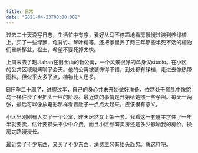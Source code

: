 ```yaml
---
title: 日常
date: "2021-04-23T00:00:00Z"
---
```


过去二十天没写日志，生活忙中有序，爱好从马不停蹄地看房慢慢过渡到养绿植上。买了一些绿箩、龟背竹、琴叶榕等，还把家里养了两三年那些半死不活的植物们重新移盆，松土，希望不要死掉太快。

上周末去了趟Jiahan在旧金山的新公寓，一个风景很好的单身汉studio。在小区的公共区域烧烤聊了会天。他的公寓被装饰得不错，到处都有绿植，走进去像热带雨林。但似乎太多了点，植物比人还多。

El怀孕二十周了，进程过半，自己的身心并未开始做好准备，依然处于慌乱中像鸵鸟一样往沙子里把头一埋的阶段。最近做的事情是开始给她照一些孕照。每天一两张，最后可以像放电影那样看着肚子一点点大起来，应该很有意义。

小区里刚刚有人卖了一个公寓，昨天居然又上架一套。我看这一套屋主才住了一年半就要卖，估计要损失不少中介费。而且小区频繁卖房还是多少影响我的房价，换房之路漫漫长。

最近卖了不少东西，又买了不少东西，消费主义有抬头趋势。就这样吧。